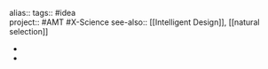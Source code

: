 alias::
tags:: #idea  
project:: #AMT #X-Science 
see-also:: [[Intelligent Design]], [[natural selection]]

-
-